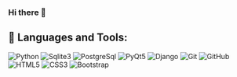 ### Hi there 👋

<!--
**nurilloh2004/nurilloh2004** is a ✨ _special_ ✨ repository because its `README.md` (this file) appears on your GitHub profile.

Here are some ideas to get you started:

- 🔭 I’m currently working on ...
- 🌱 I’m currently learning ...
- 👯 I’m looking to collaborate on ...
- 🤔 I’m looking for help with ...
- 💬 Ask me about ...
- 📫 How to reach me: ...
- 😄 Pronouns: ...
- ⚡ Fun fact: ...
-->
## 🚀 Languages and Tools:

![Python](https://img.shields.io/badge/Python-%23563D7C.svg?style=for-the-badge&logo=Python&logoColor=blue)
![Sqlite3](https://img.shields.io/badge/Sqlite3-%00cc00.svg?style=for-the-badge&logo=Sqlite3&logoColor=Green)
![PostgreSql](https://img.shields.io/badge/PostgreSql-%23563D7C.svg?style=for-the-badge&logo=PostgreSql&logoColor=blue)
![PyQt5](https://img.shields.io/badge/PyQt5-%23563D7C.svg?style=for-the-badge&logo=PyQt5&logoColor=Blue)
![Django](https://img.shields.io/badge/Django-%23593d88.svg?style=for-the-badge&logo=django&logoColor=white)
![Git](https://img.shields.io/badge/git-%23F05033.svg?style=for-the-badge&logo=git&logoColor=white)
![GitHub](https://img.shields.io/badge/github-%23121011.svg?style=for-the-badge&logo=github&logoColor=white)
![HTML5](https://img.shields.io/badge/html5-%23E34F26.svg?style=for-the-badge&logo=html5&logoColor=white)
![CSS3](https://img.shields.io/badge/css3-%231572B6.svg?style=for-the-badge&logo=css3&logoColor=white)
![Bootstrap](https://img.shields.io/badge/bootstrap-%23563D7C.svg?style=for-the-badge&logo=bootstrap&logoColor=white)

